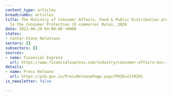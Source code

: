 ```yaml
---
content_type: articles
breadcrumbs: articles
title: The Ministry of Consumer Affairs, Food & Public Distribution proposes amendments
  to the Consumer Protection (E-commerce) Rules, 2020
date: 2021-06-29 04:00:00 +0000
states:
- Center-State Relations
sectors: []
subsectors: []
sources:
- name: Financial Express
  url: https://www.financialexpress.com/industry/consumer-affairs-min-issues-draft-consumer-protection-e-commerce-rules-2020/2275859/
details:
- name: Press Release
  url: https://pib.gov.in/PressReleasePage.aspx?PRID=1729201
is_newsletter: false

---
```

